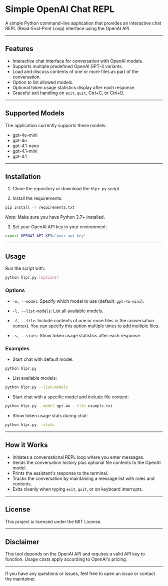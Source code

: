 # Simple OpenAI Chat REPL

A simple Python command-line application that provides an interactive chat REPL (Read-Eval-Print Loop) interface using the OpenAI API.

---

## Features

- Interactive chat interface for conversation with OpenAI models.
- Supports multiple predefined OpenAI GPT-4 variants.
- Load and discuss contents of one or more files as part of the conversation.
- Option to list allowed models.
- Optional token usage statistics display after each response.
- Graceful exit handling on `exit`, `quit`, Ctrl+C, or Ctrl+D.

---

## Supported Models

The application currently supports these models:

- gpt-4o-mini
- gpt-4o
- gpt-4.1-nano
- gpt-4.1-mini
- gpt-4.1

---

## Installation

1. Clone the repository or download the `hlpr.py` script.

2. Install the requirements:

```bash
pip install -r requirements.txt
```

*Note*: Make sure you have Python 3.7+ installed.

3. Set your OpenAI API key in your environment:

```bash
export OPENAI_API_KEY="your-api-key"
```

---

## Usage

Run the script with:

```bash
python hlpr.py [options]
```

### Options

- `-m, --model`: Specify which model to use (default: `gpt-4o-mini`).

- `-l, --list-models`: List all available models.

- `-f, --file`: Include contents of one or more files in the conversation context. You can specify this option multiple times to add multiple files.

- `-s, --stats`: Show token usage statistics after each response.

### Examples

- Start chat with default model:

```bash
python hlpr.py
```

- List available models:

```bash
python hlpr.py --list-models
```

- Start chat with a specific model and include file content:

```bash
python hlpr.py --model gpt-4o --file example.txt
```

- Show token usage stats during chat:

```bash
python hlpr.py --stats
```

---

## How it Works

- Initiates a conversational REPL loop where you enter messages.
- Sends the conversation history plus optional file contents to the OpenAI model.
- Prints the assistant's response to the terminal.
- Tracks the conversation by maintaining a message list with roles and contents.
- Exits cleanly when typing `exit`, `quit`, or on keyboard interrupts.

---

## License

This project is licensed under the MIT License.

---

## Disclaimer

This tool depends on the OpenAI API and requires a valid API key to function. Usage costs apply according to OpenAI's pricing.

---

If you have any questions or issues, feel free to open an issue or contact the maintainer.
